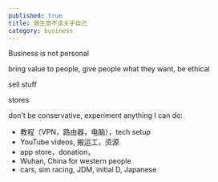 ```yaml
---
published: true
title: 做生意不该关乎自己
category: business
---
```

Business is not personal

bring value to people, give people what they want, be ethical

sell stuff

stores

don't be conservative, experiment anything I can do:

- 教程（VPN，路由器，电脑），tech setup
- YouTube videos, 搬运工，资源
- app store，donation，
- Wuhan, China for western people
- cars, sim racing, JDM, initial D, Japanese

